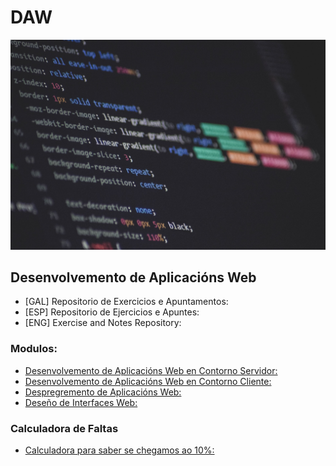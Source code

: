 # DAW
![](Cabeceira.jpg)
## Desenvolvemento de Aplicacións Web


* [GAL] Repositorio de Exercicios e Apuntamentos:
* [ESP] Repositorio de Ejercicios e Apuntes:
* [ENG] Exercise and Notes Repository:

### Modulos:
* [Desenvolvemento de Aplicacións Web en Contorno Servidor:](/Contorno_Servidor)
* [Desenvolvemento de Aplicacións Web en Contorno Cliente:](/Contorno_Cliente)
* [Despregremento de Aplicacións Web:](/Despregamento_Aplicacions)
* [Deseño de Interfaces Web:](/Deseño_Interfaces)

### Calculadora de Faltas
* [Calculadora para saber se chegamos ao 10%: ](CalcularFaltas)